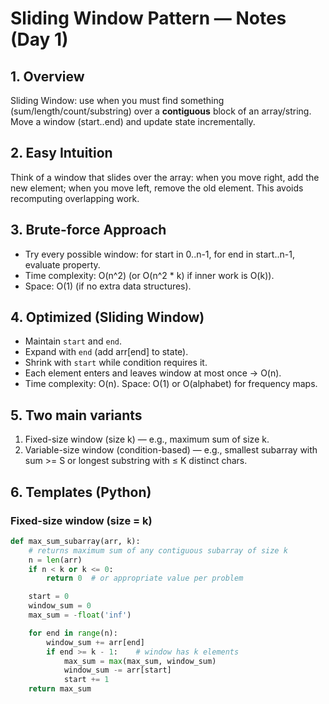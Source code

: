 # Sliding Window Pattern — Notes (Day 1)

## 1. Overview
Sliding Window: use when you must find something (sum/length/count/substring) over a **contiguous** block of an array/string. Move a window (start..end) and update state incrementally.

## 2. Easy Intuition
Think of a window that slides over the array: when you move right, add the new element; when you move left, remove the old element. This avoids recomputing overlapping work.

## 3. Brute-force Approach
- Try every possible window: for start in 0..n-1, for end in start..n-1, evaluate property.
- Time complexity: O(n^2) (or O(n^2 * k) if inner work is O(k)).
- Space: O(1) (if no extra data structures).

## 4. Optimized (Sliding Window)
- Maintain `start` and `end`.
- Expand with `end` (add arr[end] to state).
- Shrink with `start` while condition requires it.
- Each element enters and leaves window at most once → O(n).
- Time complexity: O(n). Space: O(1) or O(alphabet) for frequency maps.

## 5. Two main variants
1. Fixed-size window (size k) — e.g., maximum sum of size k.  
2. Variable-size window (condition-based) — e.g., smallest subarray with sum >= S or longest substring with ≤ K distinct chars.

## 6. Templates (Python)

### Fixed-size window (size = k)
```python
def max_sum_subarray(arr, k):
    # returns maximum sum of any contiguous subarray of size k
    n = len(arr)
    if n < k or k <= 0:
        return 0  # or appropriate value per problem

    start = 0
    window_sum = 0
    max_sum = -float('inf')

    for end in range(n):
        window_sum += arr[end]
        if end >= k - 1:    # window has k elements
            max_sum = max(max_sum, window_sum)
            window_sum -= arr[start]
            start += 1
    return max_sum
